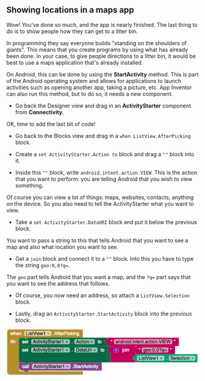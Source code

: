 ## Showing locations in a maps app

Wow! You’ve done so much, and the app is nearly finished. The last thing to do is to show people how they can get to a litter bin. 

In programming they say everyone builds "standing on the shoulders of giants". This means that you create programs by using what has already been done. In your case, to give people directions to a litter bin, it would be best to use a maps application that's already installed.

On Android, this can be done by using the **StartActivity** method. This is part of the Android operating system and allows for applications to launch activities such as opening another app, taking a picture, etc. App Inventor can also run this method, but to do so, it needs a new component. 

+ Go back the Designer view and drag in an **ActivityStarter** component from **Connectivity**.

OK, time to add the last bit of code! 

+ Go back to the Blocks view and drag in a `when ListView.AfterPicking` block.

+ Create a `set ActivityStarter.Action to` block and drag a `""` block into it.

+ Inside this `""` block, write `android.intent.action.VIEW`. This is the action that you want to perform: you are telling Android that you wish to view something.

Of course you can view a lot of things: maps, websites, contacts, anything on the device. So you also need to tell the ActivityStarter what you want to view.

+ Take a `set ActivityStarter.DataURI` block and put it below the previous block.

You want to pass a string to this that tells Android that you want to see a map and also what location you want to see.

+ Get a `join` block and connect it to a `""` block. Into this you have to type the string `geo:0,0?q=`.

The `geo` part tells Android that you want a map, and the `?q=` part says that you want to see the address that follows.

+ Of course, you now need an address, so attach a `ListView.Selection` block.

+ Lastly, drag an `ActivityStarter.StartActivity` block into the previous block.

![Code to open a map for the selected item](images/showLocationInMapsApp.png)
